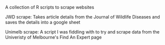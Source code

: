 A collection of R scripts to scrape websites

JWD scrape:
Takes article details from the Journal of Wildlife Diseases and saves the details into a google sheet

Unimelb scrape:
A script I was fiddling with to try and scrape data from the Univeristy of Melbourne's Find An Expert page
